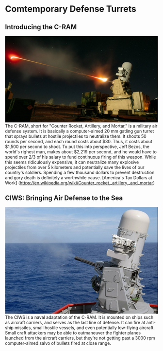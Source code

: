 # Comtemporary Defense Turrets
## Introducing the C-RAM
![C-RAM](C-RAM.jpg "Test 1")
The C-RAM, short for "Counter Rocket, Artillery, and Mortar," is a military air defense system. It is basically a computer-aimed 20 mm gatling gun turret that sprays bullets at hostile projectiles to neutralize them. It shoots 50 rounds per second, and each round costs about $30. Thus, it costs about $1,500 per second to shoot. To put this into perspective, Jeff Bezos, the world's righest man, makes about $2,219 per second, and he would have to spend over 2/3 of his salary to fund continuous firing of this weapon. While this seems ridiculously expensive, it can neutralize many explosive projectiles from over 5 kilometers and potentially save the lives of our country's soldiers. Spending a few thousand dollars to prevent destruction and gory death is definitely a worthwhile cause.
[America's Tax Dollars at Work] (https://en.wikipedia.org/wiki/Counter_rocket,_artillery,_and_mortar)
## CIWS: Bringing Air Defense to the Sea
![CIWSII](CIWSII.jpg "Test 2!")
The CIWS is a naval adaptation of the C-RAM. It is mounted on ships such as aircraft carriers, and serves as the last line of defense. It can fire at anti-ship missiles, small hostile vessels, and even potentially low-flying aircraft. Small craft attackers may be able to outmaneuver the flghter planes launched from the aircraft carriers, but they're not getting past a 3000 rpm computer-aimed salvo of bullets fired at close range.

